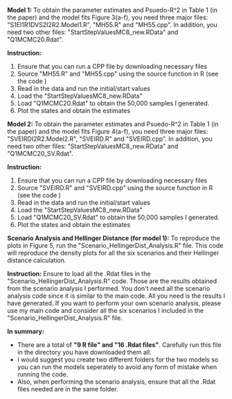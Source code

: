 **Model 1:** To obtain the parameter estimates and Psuedo-R^2 in Table 1 (in the paper) and the model fits Figure 3(a-f), you need three major files: "S1EI1R1DVS2I2R2.Model1.R", "MH55.R" and "MH55.cpp". In addition, you need two other files: "StartStepValuesMC8_new.RData" and "Q1MCMC20.Rdat". 

**Instruction:**

   1. Ensure that you can run a CPP file by downloading necessary files
   2. Source "MH55.R" and "MH55.cpp" using the source function in R (see the code )
   3. Read in the data and run the initial/start values
   4. Load the "StartStepValuesMC8_new.RData" 
   5. Load "Q1MCMC20.Rdat" to obtain the 50,000 samples I generated. 
   6. Plot the states and obtain the estimates



**Model 2:** To obtain the parameter estimates and Psuedo-R^2 in Table 1 (in the paper) and the model fits Figure 4(a-f), you need three major files: "SVEIRDI2R2.Model2.R", "SVEIRD.R" and "SVEIRD.cpp". In addition, you need two other files: "StartStepValuesMC8_new.RData" and "Q1MCMC20_SV.Rdat". 

**Instruction:** 

1.  Ensure that you can run a CPP file by downloading necessary files
2.  Source "SVEIRD.R" and "SVEIRD.cpp" using the source function in R (see the code )
3.  Read in the data and run the initial/start values
4.  Load the "StartStepValuesMC8_new.RData" 
5. Load "Q1MCMC20_SV.Rdat" to obtain the 50,000 samples I generated. 
6.  Plot the states and obtain the estimates


**Scenario Analysis and Hellinger Distance (for model 1):** To reproduce the plots in Figure 5, run the "Scenario_HellingerDist_Analysis.R" file. This code will reproduce the density plots for all the six scenarios and their Hellinger distance calculation.

**Instruction:** Ensure to load all the .Rdat files in the "Scenario_HellingerDist_Analysis.R" code. Those are the results obtained from the scenario analysis I performed. You don't need all the scenario analysis code since it is similar to the main code. All you need is the results I have generated. If you want to perform your own scenario analysis, please use my main code and consider all the six scenarios I included in the "Scenario_HellingerDist_Analysis.R" file.

**In summary:**
- There are a total of **"9 R file" and "16 .Rdat files"**. Carefully run this file in the directory you have downloaded them all.
- I would suggest you create two different folders for the two models so you can run the models seperately to avoid any form of mistake when running the code.
- Also, when performing the scenario analysis, ensure that all the .Rdat files needed are in the same folder. 


